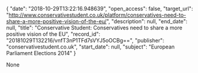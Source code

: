 {
  "date": "2018-10-29T13:22:16.948639", 
  "open_access": false, 
  "target_url": "http://www.conservativestudent.co.uk/platform/conservatives-need-to-share-a-more-positive-vision-of-the-eu/", 
  "description": null, 
  "end_date": null, 
  "title": "Conservative Student: Conservatives need to share a more positive vision of the EU", 
  "record_id": "20181029T132216/vnfT3nP1TFd7sVYJ5oOCBg==", 
  "publisher": "conservativestudent.co.uk", 
  "start_date": null, 
  "subject": "European Parliament Elections 2014"
}

None